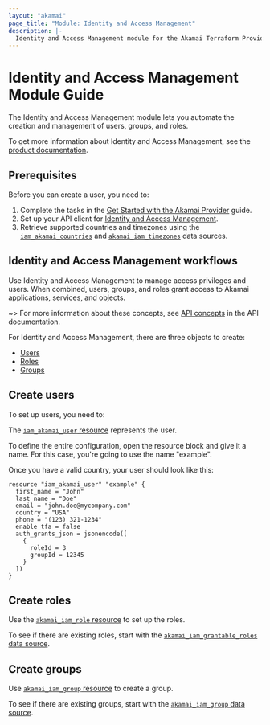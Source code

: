 ```yaml
---
layout: "akamai"
page_title: "Module: Identity and Access Management"
description: |-
  Identity and Access Management module for the Akamai Terraform Provider
---
```


# Identity and Access Management Module Guide

The Identity and Access Management module lets you automate the creation and management of users, groups, and roles.

To get more information about Identity and Access Management, see the [product documentation](https://techdocs.akamai.com/iam/docs).

## Prerequisites

Before you can create a user, you need to:

1. Complete the tasks in the
[Get Started with the Akamai Provider](../guides/get_started_provider.md)
guide.
1. Set up your API client for [Identity and Access Management](https://registry.terraform.io/providers/akamai/akamai/latest/docs/guides/akamai_provider_auth).
1. Retrieve supported countries and timezones using the [`iam_akamai_countries`](../data-sources/iam_countries.md) and [`akamai_iam_timezones`](../data-sources/iam_timezones.md) data sources.

## Identity and Access Management workflows

Use Identity and Access Management to manage access privileges and users. When combined, users, groups, and roles grant access to Akamai applications, services, and objects.

~> For more information about these concepts, see [API concepts](https://techdocs.akamai.com/iam-user-admin/reference/api-concepts) in the API documentation.

For Identity and Access Management, there are three objects to create:

* [Users](#create-users)
* [Roles](#create-roles)
* [Groups](#create-groups)

## Create users
To set up users, you need to:

The [`iam_akamai_user` resource](../resources/iam_user.md) represents the user.

To define the entire configuration, open the resource block and give it a name. For this case, you're going to use the name "example".

Once you have a valid country, your user should look like this:

```hcl
resource "iam_akamai_user" "example" {
  first_name = "John"
  last_name = "Doe"
  email = "john.doe@mycompany.com"
  country = "USA"
  phone = "(123) 321-1234"
  enable_tfa = false
  auth_grants_json = jsonencode([
    {
      roleId = 3
      groupId = 12345
    }
  ])
}
```

## Create roles

Use the [`akamai_iam_role` resource](../resources/iam_role.md) to set up the roles.

To see if there are existing roles, start with the [`akamai_iam_grantable_roles` data source](../data-sources/iam_grantable_roles.md).

## Create groups

Use [`akamai_iam_group` resource](https://registry.terraform.io/providers/akamai/akamai/latest/docs/resources/iam_group) to create a group.

To see if there are existing groups, start with the [`akamai_iam_group` data source](https://registry.terraform.io/providers/akamai/akamai/latest/docs/data-sources/iam_groups).